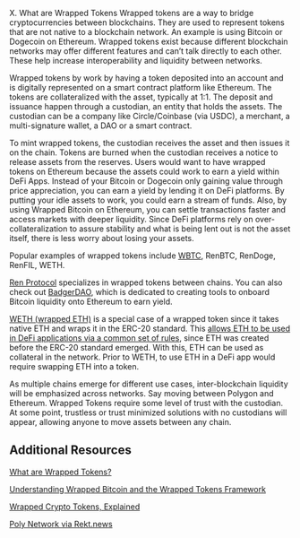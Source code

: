 X. What are Wrapped Tokens
Wrapped tokens are a way to bridge cryptocurrencies between blockchains. They are used to represent tokens that are not native to a blockchain network. An example is using Bitcoin or Dogecoin on Ethereum. Wrapped tokens exist because different blockchain networks may offer different features and can’t talk directly to each other. These help increase interoperability and liquidity between networks.

Wrapped tokens by work by having a token deposited into an account and is digitally represented on a smart contract platform like Ethereum. The tokens are collateralized with the asset, typically at 1:1. The deposit and issuance happen through a custodian, an entity that holds the assets. The custodian can be a company like Circle/Coinbase (via USDC), a merchant, a multi-signature wallet, a DAO or a smart contract.

To mint wrapped tokens, the custodian receives the asset and then issues it on the chain. Tokens are burned when the custodian receives a notice to release assets from the reserves. Users would want to have wrapped tokens on Ethereum because the assets could work to earn a yield within DeFi Apps. Instead of your Bitcoin or Dogecoin only gaining value through price appreciation, you can earn a yield by lending it on DeFi platforms. By putting your idle assets to work, you could earn a stream of funds. Also, by using Wrapped Bitcoin on Ethereum, you can settle transactions faster and access markets with deeper liquidity. Since DeFi platforms rely on over-collateralization to assure stability and what is being lent out is not the asset itself, there is less worry about losing your assets.

Popular examples of wrapped tokens include [WBTC](https://wbtc.network/), RenBTC, RenDoge, RenFIL, WETH.

[Ren Protocol](https://medium.com/renproject/how-renvm-actually-works-c2f76a2630c4) specializes in wrapped tokens between chains. You can also check out [BadgerDAO](https://badgerdao.medium.com/introducing-badger-dao-ed47a586c619), which is dedicated to creating tools to onboard Bitcoin liquidity onto Ethereum to earn yield.

[WETH (wrapped ETH)](https://weth.io/) is a special case of a wrapped token since it takes native ETH and wraps it in the ERC-20 standard. This [allows ETH to be used in DeFi applications via a common set of rules](https://yos.io/2019/07/13/smart-contract-extensibility-wrapped-tokens/), since ETH was created before the ERC-20 standard emerged. With this, ETH can be used as collateral in the network. Prior to WETH, to use ETH in a DeFi app would require swapping ETH into a token.

As multiple chains emerge for different use cases, inter-blockchain liquidity will be emphasized across networks. Say moving between Polygon and Ethereum. Wrapped Tokens require some level of trust with the custodian. At some point, trustless or trust minimized solutions with no custodians will appear, allowing anyone to move assets between any chain.

## Additional Resources

[What are Wrapped Tokens?](https://academy.binance.com/en/articles/what-are-wrapped-tokens)

[Understanding Wrapped Bitcoin and the Wrapped Tokens Framework](https://medium.com/nerd-for-tech/understanding-wrapped-bitcoin-and-the-wrapped-tokens-framework-6ed45e52acdb)

[Wrapped Crypto Tokens, Explained](https://cointelegraph.com/explained/wrapped-crypto-tokens-explained)

[Poly Network via Rekt.news](https://www.rekt.news/polynetwork-rekt/)
